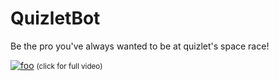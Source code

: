 # QuizletBot
Be the pro you've always wanted to be at quizlet's space race!

[![foo](https://j.gifs.com/BBBQPx.gif)](https://youtu.be/Z-ywIAarrbA)
<small>(click for full video)</small>
